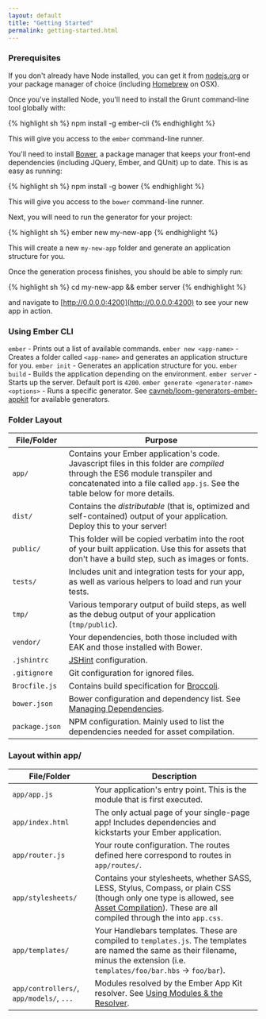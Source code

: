 ```yaml
---
layout: default
title: "Getting Started"
permalink: getting-started.html
---
```


### Prerequisites

If you don't already have Node installed, you can get it from
[nodejs.org](http://nodejs.org/) or your package manager of choice (including
[Homebrew](http://brew.sh/) on OSX).

Once you've installed Node, you'll need to install the Grunt command-line tool
globally with:

{% highlight sh %}
npm install -g ember-cli
{% endhighlight %}

This will give you access to the `ember` command-line runner.

You'll need to install [Bower](http://bower.io), a package manager that keeps
your front-end dependencies (including JQuery, Ember, and QUnit) up to date.
This is as easy as running:

{% highlight sh %}
npm install -g bower
{% endhighlight %}

This will give you access to the `bower` command-line runner.

Next, you will need to run the generator for your project:

{% highlight sh %}
ember new my-new-app
{% endhighlight %}

This will create a new `my-new-app` folder and generate an application structure for you.

Once the generation process finishes, you should be able to simply run:

{% highlight sh %}
cd my-new-app && ember server
{% endhighlight %}

and navigate to [http://0.0.0.0:4200](http://0.0.0.0:4200) to see your new app
in action.

### Using Ember CLI

`ember` - Prints out a list of available commands.
`ember new <app-name>` - Creates a folder called `<app-name>` and generates an application structure for you.
`ember init` - Generates an application structure for you.
`ember build` - Builds the application depending on the environment.
`ember server` - Starts up the server. Default port is `4200`.
`ember generate <generator-name> <options>` - Runs a specific generator. See [cavneb/loom-generators-ember-appkit](https://github.com/cavneb/loom-generators-ember-appkit) for available generators.

### Folder Layout

File/Folder      | Purpose |
-----------------|---------|
`app/`           | Contains your Ember application's code. Javascript files in this folder are *compiled* through the ES6 module transpiler and concatenated into a file called `app.js`. See the table below for more details. |
`dist/`          | Contains the *distributable* (that is, optimized and self-contained) output of your application. Deploy this to your server! |
`public/`        | This folder will be copied verbatim into the root of your built application. Use this for assets that don't have a build step, such as images or fonts. |
`tests/`         | Includes unit and integration tests for your app, as well as various helpers to load and run your tests. |
`tmp/`           | Various temporary output of build steps, as well as the debug output of your application (`tmp/public`). |
`vendor/`        | Your dependencies, both those included with EAK and those installed with Bower. |
`.jshintrc`      | [JSHint](http://jshint.com/) configuration. |
`.gitignore`     | Git configuration for ignored files. |
`Brocfile.js`    | Contains build specification for [Broccoli](https://github.com/joliss/broccoli). |
`bower.json`     | Bower configuration and dependency list. See [Managing Dependencies](dependencies.html). |
`package.json`   | NPM configuration. Mainly used to list the dependencies needed for asset compilation. |

### Layout within app/

File/Folder                              | Description |
-----------------------------------------|-------------|
`app/app.js`                             | Your application's entry point. This is the module that is first executed. |
`app/index.html`                         | The only actual page of your single-page app! Includes dependencies and kickstarts your Ember application. |
`app/router.js`                          | Your route configuration. The routes defined here correspond to routes in `app/routes/`. |
`app/stylesheets/`                       | Contains your stylesheets, whether SASS, LESS, Stylus, Compass, or plain CSS (though only one type is allowed, see [Asset Compilation](asset-compilation.html)). These are all compiled through the into `app.css`. |
`app/templates/`                         | Your Handlebars templates. These are compiled to `templates.js`. The templates are named the same as their filename, minus the extension (i.e. `templates/foo/bar.hbs` -> `foo/bar`). |
`app/controllers/`, `app/models/`, `...` | Modules resolved by the Ember App Kit resolver. See [Using Modules &amp; the Resolver](using-modules.html). |
